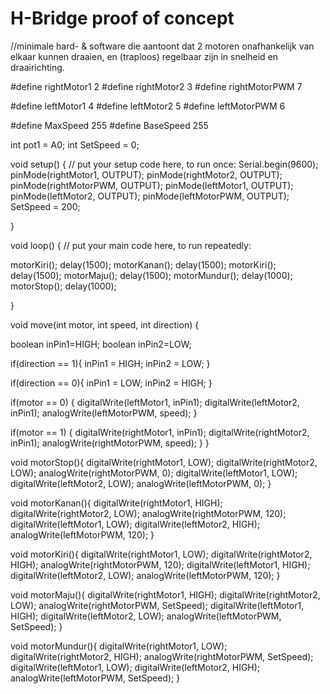 # H-Bridge proof of concept

//minimale hard- & software die aantoont dat 2 motoren onafhankelijk van elkaar kunnen draaien, en (traploos) regelbaar zijn in snelheid en draairichting.

#define rightMotor1 2
#define rightMotor2 3
#define rightMotorPWM 7

#define leftMotor1 4
#define leftMotor2 5
#define leftMotorPWM 6

#define MaxSpeed 255
#define BaseSpeed 255

int pot1 = A0;
int SetSpeed = 0;

void setup() {
  // put your setup code here, to run once:
  Serial.begin(9600);
  pinMode(rightMotor1, OUTPUT);
  pinMode(rightMotor2, OUTPUT);
  pinMode(rightMotorPWM, OUTPUT);
  pinMode(leftMotor1, OUTPUT);
  pinMode(leftMotor2, OUTPUT);
  pinMode(leftMotorPWM, OUTPUT);
  SetSpeed = 200;
  
}

void loop() {
  // put your main code here, to run repeatedly:

  motorKiri();
  delay(1500);
  motorKanan();
  delay(1500);
  motorKiri();
  delay(1500);
  motorMaju();
  delay(1500);
  motorMundur();
  delay(1000);
  motorStop();
  delay(1000);
  
}

void move(int motor, int speed, int direction) {

  boolean inPin1=HIGH;
  boolean inPin2=LOW;

  if(direction == 1){
    inPin1 = HIGH;
    inPin2 = LOW;
  }
  
  if(direction == 0){
    inPin1 = LOW;
    inPin2 = HIGH;
  }

  if(motor == 0) {
    digitalWrite(leftMotor1, inPin1);
    digitalWrite(leftMotor2, inPin1);
    analogWrite(leftMotorPWM, speed);
  }

  if(motor == 1) {
    digitalWrite(rightMotor1, inPin1);
    digitalWrite(rightMotor2, inPin1);
    analogWrite(rightMotorPWM, speed);
  }
}

void motorStop(){
  digitalWrite(rightMotor1, LOW);
  digitalWrite(rightMotor2, LOW);
  analogWrite(rightMotorPWM, 0);
  digitalWrite(leftMotor1, LOW);
  digitalWrite(leftMotor2, LOW);
  analogWrite(leftMotorPWM, 0);
}

void motorKanan(){
  digitalWrite(rightMotor1, HIGH);
  digitalWrite(rightMotor2, LOW);
  analogWrite(rightMotorPWM, 120);
  digitalWrite(leftMotor1, LOW);
  digitalWrite(leftMotor2, HIGH);
  analogWrite(leftMotorPWM, 120);
}

void motorKiri(){
  digitalWrite(rightMotor1, LOW);
  digitalWrite(rightMotor2, HIGH);
  analogWrite(rightMotorPWM, 120);
  digitalWrite(leftMotor1, HIGH);
  digitalWrite(leftMotor2, LOW);
  analogWrite(leftMotorPWM, 120);
}

void motorMaju(){
  digitalWrite(rightMotor1, HIGH);
  digitalWrite(rightMotor2, LOW);
  analogWrite(rightMotorPWM, SetSpeed);
  digitalWrite(leftMotor1, HIGH);
  digitalWrite(leftMotor2, LOW);
  analogWrite(leftMotorPWM, SetSpeed);
}

void motorMundur(){
  digitalWrite(rightMotor1, LOW);
  digitalWrite(rightMotor2, HIGH);
  analogWrite(rightMotorPWM, SetSpeed);
  digitalWrite(leftMotor1, LOW);
  digitalWrite(leftMotor2, HIGH);
  analogWrite(leftMotorPWM, SetSpeed);
}
